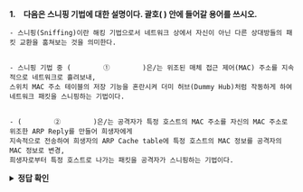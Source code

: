 **1. 다음은 스니핑 기법에 대한 설명이다. 괄호(            ) 안에 들어갈 용어를 쓰시오.**

```
- 스니핑(Sniffing)이란 해킹 기법으로서 네트워크 상에서 자신이 아닌 다른 상대방들의 패킷 교환을 훔쳐보는 것을 의미한다.


- 스니핑 기법 중 (        ①        )은/는 위조된 매체 접근 제어(MAC) 주소를 지속적으로 네트워크로 흘려보내,
스위치 MAC 주소 테이블의 저장 기능을 혼란시켜 더미 허브(Dummy Hub)처럼 작동하게 하여 네트워크 패킷을 스니핑하는 기법이다.


- (        ②        )은/는 공격자가 특정 호스트의 MAC 주소를 자신의 MAC 주소로 위조한 ARP Reply를 만들어 희생자에게 
지속적으로 전송하여 희생자의 ARP Cache table에 특정 호스트의 MAC 정보를 공격자의 MAC 정보로 변경, 
희생자로부터 특정 호스트로 나가는 패킷을 공격자가 스니핑하는 기법이다.
```

<details>
<summary><b>정답 확인</b></summary>
<div markdown="1">
<br></br>

① 스위치 재밍(Switch Jamming)   
② ARP 스푸핑(ARP Spoofing)

</div>
</details>
